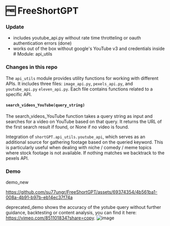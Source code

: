 # 🆓 FreeShortGPT

### Update 
- includes youtube_api.py without rate time throtteling or oauth authentication errors (done)
- works out of the box without google's YouTube v3 and credentials
inside # Module: api_utils

### Changes in this repo 


The `api_utils` module provides utility functions for working with different APIs. It includes three files: `image_api.py`, `pexels_api.py`, and  `youtube_api.py` `eleven_api.py`. Each file contains functions related to a specific API.

#### `search_videos_YouTube(query_string)`

The search_videos_YouTube function takes a query string as input and searches for a video on YouTube based on that query. It returns the URL of the first search result if found, or None if no video is found.

Integration of `shortGPT.api_utils.youtube_api`, which serves as an additional source for gathering footage based on the queried keyword. This is particularly useful when dealing with niche / comedy / meme topics where stock footage is not available. If nothing matches we backtrack to the pexels API. 


### Demo

demo_new



https://github.com/su77ungr/FreeShortGPT/assets/69374354/4b561ba1-008a-4b91-b97b-eb14ec37f74a



deprecated_demo shows the accuracy of the yotube query without further guidance, backtesting or content analysis, you can find it here: https://vimeo.com/851101834?share=copy. 
![image](https://github.com/RayVentura/ShortGPT/assets/69374354/2f4b93fc-cb96-46db-9602-e2f1c7e3da28)
